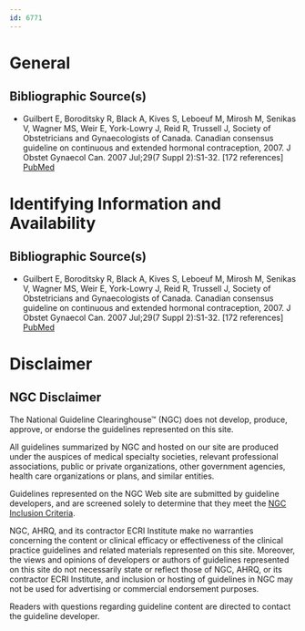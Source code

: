 ```yaml
---
id: 6771
---
```


# General

## Bibliographic Source(s)

- Guilbert E, Boroditsky R, Black A, Kives S, Leboeuf M, Mirosh M, Senikas V, Wagner MS, Weir E, York-Lowry J, Reid R, Trussell J, Society of Obstetricians and Gynaecologists of Canada. Canadian consensus guideline on continuous and extended hormonal contraception, 2007. J Obstet Gynaecol Can. 2007 Jul;29(7 Suppl 2):S1-32. [172 references] [ PubMed ](http://www.ncbi.nlm.nih.gov/entrez/query.fcgi?cmd=Retrieve&db=pubmed&dopt=Abstract&list_uids=17761109)

# Identifying Information and Availability

## Bibliographic Source(s)

- Guilbert E, Boroditsky R, Black A, Kives S, Leboeuf M, Mirosh M, Senikas V, Wagner MS, Weir E, York-Lowry J, Reid R, Trussell J, Society of Obstetricians and Gynaecologists of Canada. Canadian consensus guideline on continuous and extended hormonal contraception, 2007. J Obstet Gynaecol Can. 2007 Jul;29(7 Suppl 2):S1-32. [172 references] [ PubMed ](http://www.ncbi.nlm.nih.gov/entrez/query.fcgi?cmd=Retrieve&db=pubmed&dopt=Abstract&list_uids=17761109)

# Disclaimer

## NGC Disclaimer

The National Guideline Clearinghouse™ (NGC) does not develop, produce, approve, or endorse the guidelines represented on this site.

All guidelines summarized by NGC and hosted on our site are produced under the auspices of medical specialty societies, relevant professional associations, public or private organizations, other government agencies, health care organizations or plans, and similar entities.

Guidelines represented on the NGC Web site are submitted by guideline developers, and are screened solely to determine that they meet the [NGC Inclusion Criteria](/help-and-about/summaries/inclusion-criteria).

NGC, AHRQ, and its contractor ECRI Institute make no warranties concerning the content or clinical efficacy or effectiveness of the clinical practice guidelines and related materials represented on this site. Moreover, the views and opinions of developers or authors of guidelines represented on this site do not necessarily state or reflect those of NGC, AHRQ, or its contractor ECRI Institute, and inclusion or hosting of guidelines in NGC may not be used for advertising or commercial endorsement purposes.

Readers with questions regarding guideline content are directed to contact the guideline developer.

